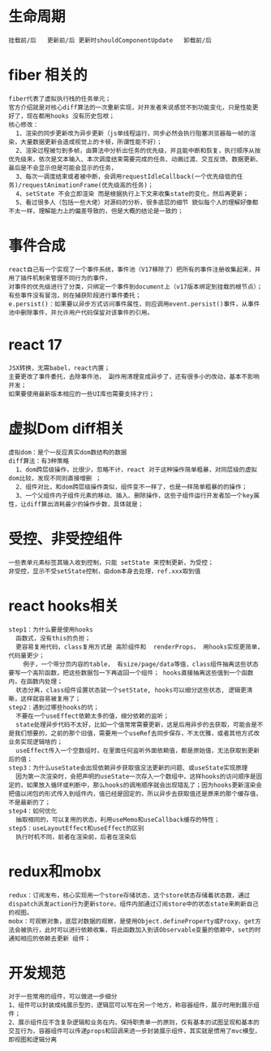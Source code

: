 # 生命周期  
`
  挂载前/后  
  更新前/后 更新时shouldComponentUpdate  
  卸载前/后  
 ` 
# fiber 相关的  
    fiber代表了虚拟执行栈的任务单元；  
    官方介绍就是对核心diff算法的一次重新实现，对开发者来说感觉不到功能变化，只是性能更好了，现在都用hooks 没有历史包袱；  
    核心修改：  
      1、渲染的同步更新改为异步更新（js单线程运行，同步必然会执行阻塞浏览器每一帧的渲染，大量数据更新会造成视觉上的卡顿，所谓性能不好）；  
      2、渲染过程被匀到多帧，由算法中分析出任务的优先级，并且能中断和恢复，执行顺序从按优先级来，依次是文本输入、本次调度结束需要完成的任务、动画过渡、交互反馈、数据更新、最后是不会显示但是可能会显示的任务，  
      3、每次一调度结束或者被中断，会调用requestIdleCallback(一个优先级低的任务)/requestAnimationFrame(优先级高的任务)；  
      4、setState 不会立即渲染 而是根据执行上下文来收集state的变化，然后再更新；  
      5、看过很多人（包括一些大佬）对源码的分析，很多底层的细节 貌似每个人的理解好像都不太一样，理解能力上的偏差导致的，但是大概的结论是一致的；  
    
# 事件合成  
    react自己有一个实现了一个事件系统，事件池（V17移除了）把所有的事件注册收集起来，并用了插件机制来管理不同行为的事件，
    对事件的优先级进行了分类，只绑定一个事件到document上（v17版本绑定到挂载的根节点）；有些事件没有冒泡，则在捕获阶段进行事件委托；  
    e.persist()：如果要以异步方式访问事件属性，则应调用event.persist()事件，从事件池中删除事件，并允许用户代码保留对该事件的引用。  
  
# react 17  
    JSX转换，无需babel，react内置；  
    主要更改了事件委托，去除事件池， 副作用清理变成异步了，还有很多小的改动，基本不影响开发；  
    如果要使用最新版本相应的一些UI库也需要支持才行；  
  
# 虚拟Dom diff相关  
    虚拟dom：是个一反应真实dom数结构的数据  
    diff算法：有3种策略  
      1、dom跨层级操作，比很少，忽略不计，react 对于这种操作简单粗暴，对同层级的虚拟dom比较，发现不同则直接增删 ；  
      2、组件对比，和dom跨层级操作类似，组件变不一样了，也是一样简单粗暴的的操作；  
      3、一个父组件内子组件元素的移动、插入、删除操作，这些子组件运行开发者加一个key属性，让diff算出消耗最少的操作步数，具体就是；  
  
# 受控、非受控组件   
    一些表单元素标签其输入收到控制，只能 setState 来控制更新，为受控；  
    非受控，显示不受setState控制，由dom本身去处理，ref.xxx取到值  
  
# react hooks相关  
    step1：为什么要是使用hooks  
      函数式，没有this的负担；  
      更容易复用代码，class复用方式是 高阶组件和  renderProps， 用hooks实现更简单，代码量更少；  
        例子，一个带分页内容的table， 有size/page/data等值，class组件抽离这些状态要写一个高阶函数，把这些数据包一下再返回一个组件； hooks直接抽离这些值到一个函数内，在函数内处理；  
      状态分离，class组件设置状态就一个setState, hooks可以细分这些状态, 逻辑更清晰，这样就容易被复用了；  
    step2：遇到过哪些hooks的坑；  
      不要在一个useEffect依赖太多的值，细分依赖的监听；  
      state处理异步代码不太好，比如一个值常常需要更新，这是后用异步的去获取，可能会是不是我们想要的，之前的那个旧值，需要用一个useRef去同步保存，不太优雅，或者其他方式改业务实现逻辑啥的；  
      useEffect传入一个空数组时，在里面任何监听外面依赖值，都是原始值，无法获取到更新后的值；  
    step3：为什么useState会出现依赖异步获取值没法更新的问题、或useState实现原理  
      因为第一次渲染时，会把声明的useState一次存入一个数组中，这样hooks的访问顺序是固定的，如果放入循环或判断中，那么hooks的调用顺序就会出现错乱了；因为hooks更新渲染会把值以闭包的形式传入到组件内，值已经是固定的，所以异步去获取值还是原来的那个缓存值，不是最新的了；  
    step4：如何优化  
      抽取相同的，可以复用的状态，利用useMemo和useCallback缓存的特性；  
    step5：useLayoutEffect和useEffect的区别
      执行时机不同，前者在渲染前，后者在渲染后  
# redux和mobx  
    redux：订阅发布，核心实现用一个store存储状态，这个store状态存储着状态数，通过dispatch派发action行为更新store，组件内部通过订阅store中的状态state来刷新自己的视图。  
    mobx：可观察对象，底层对数据的观察，是使用Object.defineProperty或Proxy，get方法会被执行，此时可以进行依赖收集，将此函数加入到该Observable变量的依赖中，set的时通知相应的依赖去更新 组件；  

# 开发规范
    对于一些常用的组件，可以做进一步细分  
    1、组件可以封装成纯展示型的，逻辑层可以写在另一个地方，称容器组件，展示时用到展示组件；  
    2、展示组件应不含复杂逻辑和业务在内，保持职责单一的原则，仅有基本的试图呈现和基本的交互行为，容器组件可以传递props和回调来进一步封装展示组件，其实就是惯用了mvc模型，即视图和逻辑分离
